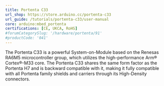 ```yaml
---
title: Portenta C33
url_shop: https://store.arduino.cc/portenta-c33
url_guide: /tutorials/portenta-c33/user-manual
core: arduino:mbed_portenta
certifications: [CE, UKCA, RoHS]
#forumCategorySlug: '/hardware/portenta/91'
#productCode: '041'
---
```


The Portenta C33 is a powerful System-on-Module based on the Renesas RA6M5 microcontroller group, which utilizes the high-performance Arm® Cortex®-M33 core. The Portenta C33 shares the same form factor as the Portenta H7 and is backward compatible with it, making it fully compatible with all Portenta family shields and carriers through its High-Density connectors.